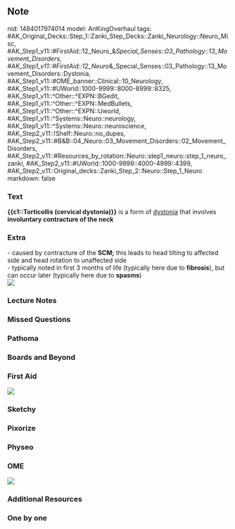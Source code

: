 ## Note
nid: 1484017974014
model: AnKingOverhaul
tags: #AK_Original_Decks::Step_1::Zanki_Step_Decks::Zanki_Neurology::Neuro_Misc, #AK_Step1_v11::#FirstAid::12_Neuro_&_Special_Senses::03_Pathology::13_Movement_Disorders, #AK_Step1_v11::#FirstAid::12_Neuro_&_Special_Senses::03_Pathology::13_Movement_Disorders::Dystonia, #AK_Step1_v11::#OME_banner::Clinical::10_Neurology, #AK_Step1_v11::#UWorld::1000-9999::8000-8999::8325, #AK_Step1_v11::^Other::^EXPN::BGedit, #AK_Step1_v11::^Other::^EXPN::MedBullets, #AK_Step1_v11::^Other::^EXPN::Uworld, #AK_Step1_v11::^Systems::Neuro::neurology, #AK_Step1_v11::^Systems::Neuro::neuroscience, #AK_Step2_v11::!Shelf::Neuro::no_dupes, #AK_Step2_v11::#B&B::04_Neuro::03_Movement_Disorders::02_Movement_Disorders, #AK_Step2_v11::#Resources_by_rotation::Neuro::step1_neuro::step_1_neuro_zanki, #AK_Step2_v11::#UWorld::1000-9999::4000-4999::4399, #AK_Step2_v11::Original_decks::Zanki_Step_2::Neuro::Step_1_Neuro
markdown: false

### Text
<div>
  <b>{{c1::Torticollis (cervical dystonia)}}</b> is a form of
  <u>dystonia</u> that involves <b>involuntary contracture of the
  neck</b>
</div>

### Extra
<div>
  <div>
    - caused by contracture of the <b>SCM;</b> this leads to head
    tilting to affected side and head rotation to unaffected side
  </div>
  <div>
    - typically noted in first 3 months of life (typically here due
    to <b>fibrosis</b>), but can occur later (typically here due to
    <b>spasms</b>)
  </div>
</div>
<div><img src="paste-105067784962049.jpg"></div>

### Lecture Notes


### Missed Questions


### Pathoma


### Boards and Beyond


### First Aid
<img src="tmpXVZTzH.png">

### Sketchy


### Pixorize


### Physeo


### OME
<div class="ome-widget">
  <a href=
  "https://onlinemeded.org/spa/neurology?ref=anki"><img src="_OME_AnkiFlashcards_Topic_5.png"></a>
</div>

### Additional Resources


### One by one

